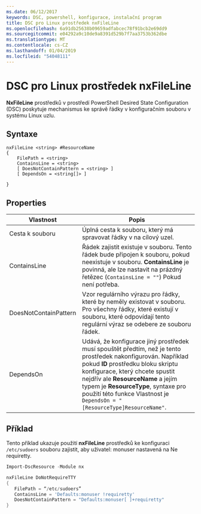 ```yaml
---
ms.date: 06/12/2017
keywords: DSC, powershell, konfigurace, instalační program
title: DSC pro Linux prostředek nxFileLine
ms.openlocfilehash: 6a91db25638b09659adfabcec78f91bcb2e69dd9
ms.sourcegitcommit: e04292a9c10de9a8391d529b7f7aa3753b362dbe
ms.translationtype: MT
ms.contentlocale: cs-CZ
ms.lasthandoff: 01/04/2019
ms.locfileid: "54048111"
---
```

# <a name="dsc-for-linux-nxfileline-resource"></a>DSC pro Linux prostředek nxFileLine

**NxFileLine** prostředků v prostředí PowerShell Desired State Configuration (DSC) poskytuje mechanismus ke správě řádky v konfiguračním souboru v systému Linux uzlu.

## <a name="syntax"></a>Syntaxe

```
nxFileLine <string> #ResourceName
{
    FilePath = <string>
    ContainsLine = <string>
    [ DoesNotContainPattern = <string> ]
    [ DependsOn = <string[]> ]

}
```

## <a name="properties"></a>Properties

|  Vlastnost |  Popis |
|---|---|
| Cesta k souboru| Úplná cesta k souboru, který má spravovat řádky v na cílový uzel.|
| ContainsLine| Řádek zajistit existuje v souboru. Tento řádek bude připojen k souboru, pokud neexistuje v souboru. **ContainsLine** je povinná, ale lze nastavit na prázdný řetězec (`ContainsLine = ""`) Pokud není potřeba.|
| DoesNotContainPattern| Vzor regulárního výrazu pro řádky, které by neměly existovat v souboru. Pro všechny řádky, které existují v souboru, které odpovídají tento regulární výraz se odebere ze souboru řádek.|
| DependsOn | Udává, že konfigurace jiný prostředek musí spouštět předtím, než je tento prostředek nakonfigurován. Například pokud **ID** prostředku bloku skriptu konfigurace, který chcete spustit nejdřív ale **ResourceName** a jejím typem je **ResourceType**, syntaxe pro použití této funkce Vlastnost je `DependsOn = "[ResourceType]ResourceName"`.|

## <a name="example"></a>Příklad

Tento příklad ukazuje použití **nxFileLine** prostředků ke konfiguraci `/etc/sudoers` souboru zajistit, aby uživatel: monuser nastavená na Ne requiretty.

```powershell
Import-DscResource -Module nx

nxFileLine DoNotRequireTTY
{
   FilePath = “/etc/sudoers”
   ContainsLine = 'Defaults:monuser !requiretty'
   DoesNotContainPattern = "Defaults:monuser[ ]+requiretty"
}
```